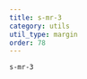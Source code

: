 ```yaml
---
title: s-mr-3
category: utils
util_type: margin
order: 78
---
```

<div class="s-mr-3">
  <code>s-mr-3</code>
</div>